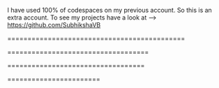 I have used 100% of codespaces on my previous account. So this is an extra account. To see my projects have a look at --> https://github.com/SubhikshaVB

============================================
<!-- INDEX.HTML  -->
<!-- <!DOCTYPE html>
<html>
    <head>
        <title>Sign Up</title>
        <link rel="stylesheet" type="text/css" href="./styles.css">
    </head>
    <body>
        <div class="main">  	
            <input type="checkbox" id="chk" aria-hidden="true">
    
                <div class="signup">
                    <form>
                        <label for="chk" aria-hidden="true">Sign up</label>
                        <input type="text" name="username" placeholder="User name" required="">
                        <input type="email" name="email" placeholder="Email" required="">
                        <input type="password" name="password" placeholder="Password" required="">
                        <button>Sign up</button>
                    </form>
                </div>
                <div class="login">
                    <form action="./index.html">
                        <label for="chk" aria-hidden="true">Login</label>
                        <input type="text" name="username" placeholder="User name" required="">
                        <input type="password" name="password" placeholder="Password" required="">
                        <button>Login</button>
                    </form>
                </div>
        </div>
    </body>
    </html>
    </body>

</html> -->
===================================
<!-- STYLES.CSS -->
<!-- body{
	margin: 0;
	padding: 0;
	display: flex;
	justify-content: center;
	align-items: center;
	min-height: 100vh;
	font-family: 'Jost', sans-serif;
	/* background: linear-gradient(to bottom,#9b59b6,#3498db, #ca91e9); */
	/* background: linear-gradient(to bottom,#add8e6,#e6e6fa ,#ffb6c1, #e91e63); */
	background: linear-gradient(to bottom,#ffd700,#ff8c00 ,#ff4500,#ff6347,#ff7f50);
	/* background: linear-gradient(to bottom,#ff0000,#ff7f00,#ffff00,#00ff00,#0000ff,#4b0082,#9400d3); */
	/*
	Color 1: #ff0000 (Red)
	Color 2: #ff7f00 (Orange)
	Color 3: #ffff00 (Yellow)
	Color 4: #00ff00 (Green)
	Color 5: #0000ff (Blue)
	Color 6: #4b0082 (Indigo)
	Color 7: #9400d3 (Violet) */
	/* #61dada  #e91e63*/
}
.main{
	width: 350px;
	height: 500px;
	background: rgb(165, 203, 51);
	overflow: hidden;
	background: url("https://doc-08-2c-docs.googleusercontent.com/docs/securesc/68c90smiglihng9534mvqmq1946dmis5/fo0picsp1nhiucmc0l25s29respgpr4j/1631524275000/03522360960922298374/03522360960922298374/1Sx0jhdpEpnNIydS4rnN4kHSJtU1EyWka?e=view&authuser=0&nonce=gcrocepgbb17m&user=03522360960922298374&hash=tfhgbs86ka6divo3llbvp93mg4csvb38") no-repeat center/ cover;
	border-radius: 10px;
	box-shadow: 5px 20px 50px #000;
}
#chk{
	display: none;
}
.signup{
	position: relative;
	width:100%;
	height: 100%;
}
label{
	color: #fff;
	font-size: 2.3em;
	justify-content: center;
	display: flex;
	margin: 60px;
	font-weight: bold;
	cursor: pointer;
	transition: .5s ease-in-out;
}
input{
	width: 60%;
	height: 20px;
	background: #e0dede;
	justify-content: center;
	display: flex;
	margin: 20px auto;
	padding: 10px;
	border: none;
	outline: none;
	border-radius: 5px;
}
button{
	width: 60%;
	height: 40px;
	margin: 10px auto;
	justify-content: center;
	display: block;
	color: #fff;
	background: #4ac2e0;
	font-size: 1em;
	font-weight: bold;
	margin-top: 20px;
	outline: none;
	border: none;
	border-radius: 5px;
	transition: .2s ease-in;
	cursor: pointer;
}
button:hover{
	background: #b844a7;
}
.login{
	height: 460px;
	background: #eee;
	border-radius: 60% / 10%;
	transform: translateY(-180px);
	transition: .8s ease-in-out;
}
.login label{
	color: #3b8a6d;
	transform: scale(.6);
}

#chk:checked ~ .login{
	transform: translateY(-500px);
}
#chk:checked ~ .login label{
	transform: scale(1);	
}
#chk:checked ~ .signup label{
	transform: scale(.6);
} -->
==================================
<!-- DASHBOARD.HTML -->
<!-- <!DOCTYPE html>
<html>

<head>
  <meta charset="utf-8">
  <meta http-equiv="X-UA-Compatible" content="IE=edge">
  <meta name="viewport" content="width=device-width, initial-scale=1">
  <title>Bug Tracker</title>
  <!-- Latest compiled and minified CSS -->
  <!-- <link rel="stylesheet" href="https://maxcdn.bootstrapcdn.com/bootstrap/3.3.7/css/bootstrap.min.css"
    integrity="sha384-BVYiiSIFeK1dGmJRAkycuHAHRg32OmUcww7on3RYdg4Va+PmSTsz/K68vbdEjh4u" crossorigin="anonymous">
</head>

<body background="sunset.jpg">
  <div class="container">
    <h1></h1>
    
    <div class="jumbotron">
      <h1 style="color: rgb(36, 28, 154);">Bug Tracker</h1>
      <p style="color: rgba(106, 14, 116, 0.555);">Bug tracking is the process of logging and monitoring bugs or errors during software testing. It is also referred to as defect tracking or issue tracking. Large systems may have hundreds or thousands of defects. Each needs to be evaluated, monitored and prioritized for debugging.</p>
      <h3>Describe the Issue: </h3>
      <form id="issueInputForm">
        <div class="form-group">
          <label for="issueDescription">Description</label>
          <input type="text" class="form-control" id="issueDescription" placeholder="Describe the issue ...">
        </div>
        <div class="form-group">
          <label for="issueSeverity">Severity</label>
          <select id="issueSeverity" class="form-control">
            <option value="Low">Low</option>
            <option value="Medium">Medium</option>
            <option value="High">High</option>
          </select>
        </div>
        <div class="form-group">
          <label for="issueAssignedTo">Assigned To</label>
          <input type="text" class="form-control" id="issueAssignedTo" placeholder="Enter responsible ...">
        </div>
        <button id="add-issue" onclick="submitIssue()" class="btn btn-primary">Add</button>
      </form>
    </div>
    <div class="col-lg-12">
      <div id="issuesList">
      </div>
    </div>
  </div>




  <!-- Modal -->
  <!-- <div class="modal fade" id="emptyField" tabindex="-1" role="dialog" aria-labelledby="emptyFieldLabel"
    aria-hidden="true">
    <div class="modal-dialog" role="document">
      <div class="modal-content">
        <div class="modal-header">
          <h5 class="modal-title" id="emptyFieldLabel">Invalid Input!</h5>
          <button type="button" class="close" data-dismiss="modal" aria-label="Close">
            <span aria-hidden="true">&times;</span>
          </button>
        </div>
        <div class="modal-body">
          Please provide the desciption of the issue and also the person name who you want to assign the issue.
        </div>
        <div class="modal-footer">
          <button type="button" class="btn btn-secondary" data-dismiss="modal">Close</button>
        </div>
      </div>
    </div>
  </div>


  <script src="https://code.jquery.com/jquery-3.1.1.min.js"
    integrity="sha256-hVVnYaiADRTO2PzUGmuLJr8BLUSjGIZsDYGmIJLv2b8=" crossorigin="anonymous"></script> -->
  <!-- Latest compiled and minified JavaScript -->
  <!-- <script src="https://maxcdn.bootstrapcdn.com/bootstrap/3.3.7/js/bootstrap.min.js"
    integrity="sha384-Tc5IQib027qvyjSMfHjOMaLkfuWVxZxUPnCJA7l2mCWNIpG9mGCD8wGNIcPD7Txa"
    crossorigin="anonymous"></script>
  <script src="main.js"></script>
</body>

</html>  -->
=======================
<!-- APP.PY -->
<!-- from flask import Flask, render_template, redirect, url_for, request
from flask import Flask, render_template, redirect, url_for, request

app = Flask(__name__)

# Sample users dictionary for login demonstration (you should use a proper database in a real application)
users = {
    "john_doe": "password123",
    "jane_smith": "abc123",
    "Subhi":"123"
}

# Route for the login page
@app.route('/index', methods=['GET', 'POST'])
def login():
    if request.method == 'POST':
        username = request.form['username']
        password = request.form['password']

        # Check if the provided credentials match any user in the 'users' dictionary
        if username in users and users[username] == password:
            # Redirect to the dashboard page upon successful login
            return redirect(url_for('dashboard'))

    return render_template('index.html')

# Route for the signup page
@app.route('/signup', methods=['GET', 'POST'])
def signup():
    if request.method == 'POST':
        # Handle the signup form submission here (not shown in this example)
        username = request.form['username']
        password = request.form['password']

        # Check if the username is already taken
        if username in users:
            return render_template('index.html', error='Username already taken. Please choose a different username.')

        # Create a new user account in the 'users' dictionary
        users[username] = password

        # Redirect to the login page after successful signup
        return redirect(url_for('index'))
        # After successful signup, you can redirect to the dashboard or login page.

        # return redirect(url_for('index'))  # Redirect to the login page after successful signup

    return render_template('dashboard.html')

# Route for the dashboard page
@app.route('/dashboard')
def dashboard():
    # You can add code here to handle the dashboard page logic (if needed)
    if 'username' in request.args:
        username = request.args['username']

        # Fetch user information from the 'users' dictionary
        user_info = users.get(username)

        # If user_info is None, it means the username doesn't exist in the dictionary
        if user_info is None:
            return redirect(url_for('index'))

        # Pass the user information to the dashboard.html template
        return render_template('dashboard.html', username=username, user_info=user_info)
    
    # If 'username' is not present in request.args, redirect to the login page
    # return redirect(url_for('login'))
    return render_template('dashboard.html')

if __name__ == '__main__':
    app.run(debug=True) -->
